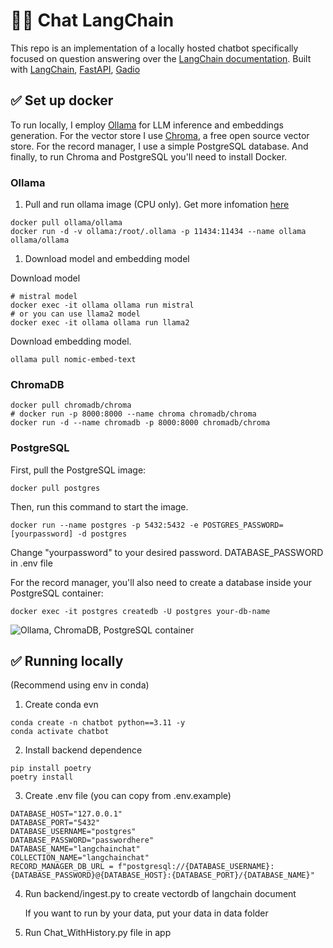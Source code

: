 # 🦜️🔗 Chat LangChain
This repo is an implementation of a locally hosted chatbot specifically focused on question answering over the [LangChain documentation](https://python.langchain.com/).
Built with [LangChain](https://github.com/langchain-ai/langchain/), [FastAPI](https://fastapi.tiangolo.com/), [Gadio](https://www.gradio.app/)

## ✅ Set up docker 
 To run locally, I employ [Ollama](https://ollama.com) for LLM inference and embeddings generation. For the vector store I use [Chroma](https://www.trychroma.com/), a free open source vector store. For the record manager, I use a simple PostgreSQL database. And finally, to run Chroma and PostgreSQL you'll need to install Docker.

 ### Ollama

1. Pull and run ollama image (CPU only). Get more infomation [here](https://hub.docker.com/r/ollama/ollama?uuid=adf7abb3-fabc-44c0-b266-93abf707303c%0A)
```shell
docker pull ollama/ollama
docker run -d -v ollama:/root/.ollama -p 11434:11434 --name ollama ollama/ollama
```
1. Download model and embedding model

Download model
```shelll
# mistral model
docker exec -it ollama ollama run mistral
# or you can use llama2 model
docker exec -it ollama ollama run llama2
```

Download embedding model. 
```shell
ollama pull nomic-embed-text
```
### ChromaDB 
```shell
docker pull chromadb/chroma
# docker run -p 8000:8000 --name chroma chromadb/chroma
docker run -d --name chromadb -p 8000:8000 chromadb/chroma
```

### PostgreSQL
First, pull the PostgreSQL image:
```shell
docker pull postgres
```

Then, run this command to start the image.

```shell
docker run --name postgres -p 5432:5432 -e POSTGRES_PASSWORD=[yourpassword] -d postgres
```
Change "yourpassword" to your desired password. DATABASE_PASSWORD in .env file

For the record manager, you'll also need to create a database inside your PostgreSQL container:

```shell
docker exec -it postgres createdb -U postgres your-db-name
```
![Ollama, ChromaDB, PostgreSQL container](./assest/docker.png)

### 
## ✅ Running locally
(Recommend using env in conda)

1. Create conda evn
```shell
conda create -n chatbot python==3.11 -y
conda activate chatbot
```
2. Install backend dependence
```shell
pip install poetry
poetry install
```
3. Create .env file (you can copy from .env.example)
```shell
DATABASE_HOST="127.0.0.1"
DATABASE_PORT="5432"
DATABASE_USERNAME="postgres"
DATABASE_PASSWORD="passwordhere"    
DATABASE_NAME="langchainchat"
COLLECTION_NAME="langchainchat"
RECORD_MANAGER_DB_URL = f"postgresql://{DATABASE_USERNAME}:{DATABASE_PASSWORD}@{DATABASE_HOST}:{DATABASE_PORT}/{DATABASE_NAME}"
```
4. Run backend/ingest.py to create vectordb of langchain document
   
   If you want to run by your data, put your data in data folder
5. Run Chat_WithHistory.py file in app
